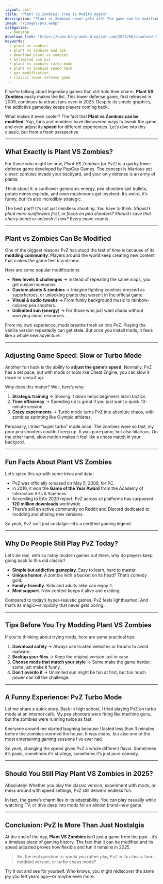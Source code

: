 ```yaml
---
layout: post
title: "Plant VS Zombies: Free to Modify Again"
description: "Plant vs Zombies never gets old! The game can be modified, and you can even adjust its speed for more fun. Discover everything here!"
image: "/images/pvz.webp"
categories:
  - Dekstop
download_link: "https://nama-blog-anda.blogspot.com/2025/08/download-file.html"
keywords:
  - plant vs zombies
  - plant vs zombies mod apk
  - download plant vs zombies
  - unlimited sun pvz
  - plant vs zombies turbo mode
  - plant vs zombies speed hack
  - pvz modification
  - classic tower defense game 
---
```


If we’re talking about legendary games that still hold their charm, **Plant VS Zombies** easily makes the list. This tower defense game, first released in 2009, continues to attract fans even in 2025. Despite its simple graphics, the addictive gameplay keeps players coming back.  

What makes it even cooler? The fact that **Plant vs Zombies can be modified**. Yup, fans and modders have discovered ways to tweak the game, and even adjust its **speed** for different experiences. Let’s dive into this classic, but from a fresh perspective.  

---

## What Exactly is Plant VS Zombies?  

For those who might be new, *Plant VS Zombies* (or PvZ) is a quirky tower defense game developed by PopCap Games. The concept is hilarious yet clever: zombies invade your backyard, and your only defense is an army of plants.  

Think about it: a sunflower generates energy, pea shooters spit bullets, potato mines explode, and even mushrooms get involved. It’s weird, it’s funny, but it’s also incredibly strategic.  

The best part? It’s not just mindless shooting. You have to think: *Should I plant more sunflowers first, or focus on pea shooters? Should I save that cherry bomb or unleash it now?* Every move counts.  

---

## Plant vs Zombies Can Be Modified  

One of the biggest reasons PvZ has stood the test of time is because of its **modding community**. Players around the world keep creating new content that makes the game feel brand-new.  

Here are some popular modifications:  
- **New levels & challenges** → Instead of repeating the same maps, you get custom scenarios.  
- **Custom plants & zombies** → Imagine fighting zombies dressed as superheroes, or unlocking plants that weren’t in the official game.  
- **Visual & audio tweaks** → From funky background music to rainbow-colored pea shooters.  
- **Unlimited sun (energy)** → For those who just want chaos without worrying about resources.  

From my own experience, mods breathe fresh air into PvZ. Playing the vanilla version repeatedly can get stale. But once you install mods, it feels like a whole new adventure.  

---

## Adjusting Game Speed: Slow or Turbo Mode  

Another fun hack is the ability to **adjust the game’s speed**. Normally, PvZ has a set pace, but with mods or tools like Cheat Engine, you can slow it down or ramp it up.  

Why does this matter? Well, here’s why:  
1. **Strategic training** → Slowing it down helps beginners learn tactics.  
2. **Time efficiency** → Speeding up is great if you just want a quick 10-minute session.  
3. **Crazy experiments** → Turbo mode turns PvZ into absolute chaos, with zombies sprinting like Olympic athletes.  

Personally, I tried “super turbo” mode once. The zombies were so fast, my poor pea shooters couldn’t keep up. It was pure panic, but also hilarious. On the other hand, slow motion makes it feel like a chess match in your backyard.  

---

## Fun Facts About Plant VS Zombies  

Let’s spice this up with some trivia and data:  

- PvZ was officially released on May 5, 2009, for PC.  
- In 2010, it won the **Game of the Year Award** from the Academy of Interactive Arts & Sciences.  
- According to EA’s 2020 report, PvZ across all platforms has surpassed **120 million downloads** worldwide.  
- There’s still an active community on Reddit and Discord dedicated to modding and sharing new versions.  

So yeah, PvZ isn’t just nostalgic—it’s a certified gaming legend.  

---

## Why Do People Still Play PvZ Today?  

Let’s be real, with so many modern games out there, why do players keep going back to this old classic?  

- **Simple but addictive gameplay**. Easy to learn, hard to master.  
- **Unique humor**. A zombie with a bucket on its head? That’s comedy gold.  
- **Family-friendly**. Kids and adults alike can enjoy it.  
- **Mod support**. New content keeps it alive and exciting.  

Compared to today’s hyper-realistic games, PvZ feels lighthearted. And that’s its magic—simplicity that never gets boring.  

---

## Tips Before You Try Modding Plant VS Zombies  

If you’re thinking about trying mods, here are some practical tips:  

1. **Download safely** → Always use trusted websites or forums to avoid malware.  
2. **Backup your files** → Keep the original version just in case.  
3. **Choose mods that match your style** → Some make the game harder, some just make it funny.  
4. **Don’t overdo it** → Unlimited sun might be fun at first, but too much power can kill the challenge.  

---

## A Funny Experience: PvZ Turbo Mode  

Let me share a quick story. Back in high school, I tried playing PvZ on turbo mode at an internet café. My pea shooters were firing like machine guns, but the zombies were running twice as fast.  

Everyone around me started laughing because I lasted less than 3 minutes before the zombies stormed the house. It was chaos, but also one of the most entertaining gaming sessions I’ve ever had.  

So yeah, changing the speed gives PvZ a whole different flavor. Sometimes it’s panic, sometimes it’s strategy, sometimes it’s just pure comedy.  

---

## Should You Still Play Plant VS Zombies in 2025?  

Absolutely! Whether you play the classic version, experiment with mods, or mess around with speed settings, PvZ still delivers endless fun.  

In fact, the game’s charm lies in its adaptability. You can play casually while watching TV, or dive deep into mods for an almost brand-new game.  

---

## Conclusion: PvZ Is More Than Just Nostalgia  

At the end of the day, **Plant VS Zombies** isn’t just a game from the past—it’s a timeless piece of gaming history. The fact that it can be modified and its speed adjusted proves how flexible and fun it remains in 2025.  

> So, the real question is: would you rather play PvZ in its classic form, modded version, or turbo chaos mode?  

Try it out and see for yourself. Who knows, you might rediscover the same joy you felt years ago—or maybe even more.  
